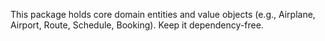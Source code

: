 This package holds core domain entities and value objects (e.g., Airplane, Airport, Route, Schedule, Booking). Keep it dependency-free.

